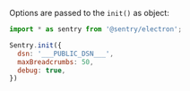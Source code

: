 Options are passed to the `init()` as object:

```javascript
import * as sentry from '@sentry/electron';

Sentry.init({
  dsn: '___PUBLIC_DSN___',
  maxBreadcrumbs: 50,
  debug: true,
})
```
